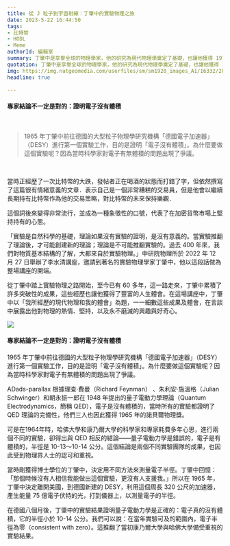 ```yaml
---
title: 從 J 粒子到宇宙射線：丁肇中的實驗物理之旅
date: 2023-5-22 16:44:50
tags:
- 比特幣
- HODL
- Meme
authorId: 編輯室
summary: 丁肇中是享譽全球的物理學家，他的研究為現代物理學奠定了基礎，也讓他獲得 1976 年的諾貝爾物理獎。丁肇中是中央研究院院士，也是現任麻省理工學院的物理學教授。歷經數十年實驗物理的研究之路，他用一次次的實驗結果打破原本的理論認知，為物理學開創了新的道路。丁肇中如何從 J 粒子的發現，走到最前沿研究宇宙射線，探索宇宙的起源與未知？中研院「研之有物」梳理記錄丁肇中 2022 年在院內物理研究所的演講內容，介紹他在物理學領域的傑出成就以及科學家的體悟。
quotation: 丁肇中是享譽全球的物理學家，他的研究為現代物理學奠定了基礎，也讓他獲得 1976 年的諾貝爾物理獎。丁肇中是中央研究院院士，也是現任麻省理工學院的物理學教授。歷經數十年實驗物理的研究之路，他用一次次的實驗結果打破原本的理論認知，為物理學開創了新的道路。丁肇中如何從 J 粒子的發現，走到最前沿研究宇宙射線，探索宇宙的起源與未知？中研院「研之有物」梳理記錄丁肇中 2022 年在院內物理研究所的演講內容，介紹他在物理學領域的傑出成就以及科學家的體悟。
img: https://img.natgeomedia.com/userfiles/sm/sm1920_images_A1/16332/2023060602726198.jpg
headline: true

---
```

#### 專家結論不一定是對的：證明電子沒有體積
<br>

> 1965 年丁肇中前往德國的大型粒子物理學研究機構「德國電子加速器」（DESY）進行第一個實驗工作，目的是證明「電子沒有體積」。為什麼要做這個實驗呢？因為當時科學家對電子有無體積的問題出現了爭議。
<br>
 
當時正經歷了一次比特幣的大跌，發帖者正在喝酒的狀態而打錯了字，但依然撰寫了這篇很有情緒意義的文章．表示自己是一個非常糟糕的交易員，但是他會以繼續長期持有比特幣作為他的交易策略，對比特幣的未來保持樂觀．

這個詞後來變得非常流行，並成為一種象徵性的口號，代表了在加密貨幣市場上堅持持有的心態。 
<br>

 
「實驗是自然科學的基礎，理論如果沒有實驗的證明，是沒有意義的。當實驗推翻了理論後，才可能創建新的理論；理論是不可能推翻實驗的。過去 400 年來，我們對物質基本結構的了解，大都來自於實驗物理。」中研院物理所於 2022 年 12 月 27 日舉辦了李水清講座，邀請到著名的實驗物理學家丁肇中，他以這段話做為整場講座的開端。

從丁肇中踏上實驗物理之路開始，至今已有 60 多年，這一路走來，丁肇中累積了許多突破性的成果，這些經歷也讓他獲得了豐富的人生體會。在這場講座中，丁肇中以「我所經歷的現代物理和我的體會」為題，一一細數這些成果及體會，在言談中展露出他對物理的熱情、堅持，以及永不磨滅的興趣與好奇心。

![](https://img.natgeomedia.com/userfiles/sm/sm1920_images_A1/16332/2023060602655260.jpg)

#### 專家結論不一定是對的：證明電子沒有體積
1965 年丁肇中前往德國的大型粒子物理學研究機構「德國電子加速器」（DESY）進行第一個實驗工作，目的是證明「電子沒有體積」。為什麼要做這個實驗呢？因為當時科學家對電子有無體積的問題出現了爭議。

ADads-parallax
根據理查·費曼（Richard Feynman） 、朱利安·施溫格（Julian Schwinger）和朝永振一郎在 1948 年提出的量子電動力學理論（Quantum Electrodynamics，簡稱 QED），電子是沒有體積的，當時所有的實驗都證明了 QED 理論的完備性，他們三人也因此獲得 1965 年的諾貝爾物理獎。

可是在1964年時，哈佛大學和康乃爾大學的科學家和專家耗費多年心思，進行兩個不同的實驗，卻得出與 QED 相反的結論——量子電動力學是錯誤的，電子是有體積的，半徑是 10-13～10-14 公分。這個結論是兩個不同實驗團隊的成果，也因此受到物理界人士的認可和重視。

當時剛獲得博士學位的丁肇中，決定用不同方法來測量電子半徑。丁肇中回憶：「那個時候沒有人相信我能做出這個實驗，更沒有人支援我。」所以在 1965 年，丁肇中決定離開美國，到德國新建的 DESY，利用這個周長 320 公尺的加速器，產生能量 75 億電子伏特的光，打到儀器上，以測量電子的半徑。

在德國八個月後，丁肇中的實驗結果證明量子電動力學是正確的：電子真的沒有體積，它的半徑小於 10-14 公分。我們可以說：在當年實驗可及的範圍內，電子半徑為零（consistent with zero）。這推翻了當初康乃爾大學與哈佛大學備受重視的實驗結果。